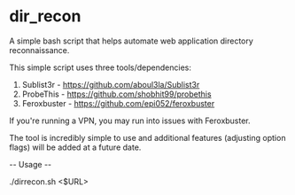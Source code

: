 # dir_recon
A simple bash script that helps automate web application directory reconnaissance. 

This simple script uses three tools/dependencies: 

1. Sublist3r - https://github.com/aboul3la/Sublist3r
2. ProbeThis -  https://github.com/shobhit99/probethis
3. Feroxbuster - https://github.com/epi052/feroxbuster

If you're running a VPN, you may run into issues with Feroxbuster. 

The tool is incredibly simple to use and additional features (adjusting option flags) will be added at a future date.

-- Usage -- 

./dirrecon.sh <$URL> 

